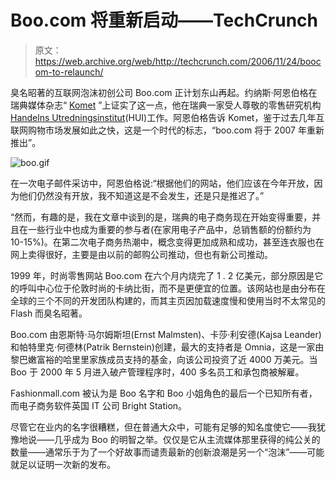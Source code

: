 # Boo.com 将重新启动——TechCrunch

> 原文：<https://web.archive.org/web/http://techcrunch.com/2006/11/24/boocom-to-relaunch/>

臭名昭著的互联网泡沫初创公司 Boo.com 正计划东山再起。约纳斯·阿恩伯格在瑞典媒体杂志“ [Komet](https://web.archive.org/web/20210517111657/http://www.tidningenkomet.se/) ”上证实了这一点，他在瑞典一家受人尊敬的零售研究机构[Handelns Utredningsinstitut](https://web.archive.org/web/20210517111657/http://www.google.co.uk/url?sa=t&ct=res&cd=1&url=http%3A%2F%2Fwww.hui.se%2F&ei=BrdmRZPQCoz6QfWS6ZoL&usg=__J-yhO3HD6tdhOTU623sBDSEx3Aw=&sig2=CpQAKZ8I0sLf_Uh0eWEmlw)(HUI)工作。阿恩伯格告诉 Komet，鉴于过去几年互联网购物市场发展如此之快，这是一个时代的标志，“boo.com 将于 2007 年重新推出”。

![boo.gif](img/767b7c20552d67779377a01108468c1b.png)

在一次电子邮件采访中，阿恩伯格说:“根据他们的网站，他们应该在今年开放，因为他们仍然没有开放，我不知道这是不会发生，还是只是推迟了。”

“然而，有趣的是，我在文章中谈到的是，瑞典的电子商务现在开始变得重要，并且在一些行业中也成为重要的参与者(在家用电子产品中，总销售额的份额约为 10-15%)。在第二次电子商务热潮中，概念变得更加成熟和成功，甚至连衣服也在网上卖得很好，主要是由以前的邮购公司推动，但也有新公司推动。

1999 年，时尚零售网站 Boo.com 在六个月内烧完了 1 . 2 亿美元，部分原因是它的呼叫中心位于伦敦时尚的卡纳比街，而不是更便宜的位置。该网站也是由分布在全球的三个不同的开发团队构建的，而其主页因加载速度慢和使用当时不太常见的 Flash 而臭名昭著。

Boo.com 由恩斯特·马尔姆斯坦(Ernst Malmsten)、卡莎·利安德(Kajsa Leander)和帕特里克·何德林(Patrik Bernstein)创建，最大的支持者是 Omnia，这是一家由黎巴嫩富裕的哈里里家族成员支持的基金，向该公司投资了近 4000 万美元。当 Boo 于 2000 年 5 月进入破产管理程序时，400 多名员工和承包商被解雇。

Fashionmall.com 被认为是 Boo 名字和 Boo 小姐角色的最后一个已知所有者，而电子商务软件英国 IT 公司 Bright Station。

尽管它在业内的名字很糟糕，但在普通大众中，可能有足够的知名度使它——我犹豫地说——几乎成为 Boo 的明智之举。仅仅是它从主流媒体那里获得的纯公关的数量——通常乐于为了一个好故事而谴责最新的创新浪潮是另一个“泡沫”——可能就足以证明一次新的发布。